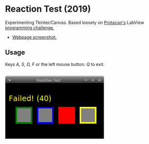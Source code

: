 # Reaction Test (2019)
Experimenting Tkinter/Canvas. Based loosely on [Protacon's](http://www.protacon.com)  LabView [programming challenge.](http://www.protacon.com/labview-tehtava)
* [Webpage screenshot.](./protacon.png)
## Usage
Keys *A, S, D, F*  or the left mouse button. *Q* to exit.
##
![Screenshot](./screenshot.png)
